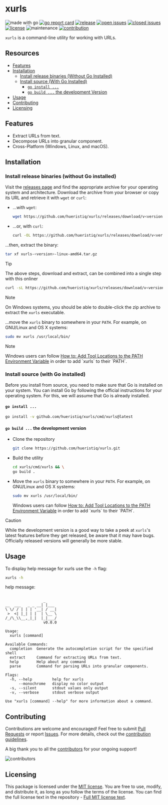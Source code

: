 # xurls

![made with go](https://img.shields.io/badge/made%20with-Go-1E90FF.svg) [![go report card](https://goreportcard.com/badge/github.com/hueristiq/xurls)](https://goreportcard.com/report/github.com/hueristiq/xurls) [![release](https://img.shields.io/github/release/hueristiq/xurls?style=flat&color=1E90FF)](https://github.com/hueristiq/xurls/releases) [![open issues](https://img.shields.io/github/issues-raw/hueristiq/xurls.svg?style=flat&color=1E90FF)](https://github.com/hueristiq/xurls/issues?q=is:issue+is:open) [![closed issues](https://img.shields.io/github/issues-closed-raw/hueristiq/xurls.svg?style=flat&color=1E90FF)](https://github.com/hueristiq/xurls/issues?q=is:issue+is:closed) [![license](https://img.shields.io/badge/license-MIT-gray.svg?color=1E90FF)](https://github.com/hueristiq/xurls/blob/master/LICENSE) ![maintenance](https://img.shields.io/badge/maintained%3F-yes-1E90FF.svg) [![contribution](https://img.shields.io/badge/contributions-welcome-1E90FF.svg)](https://github.com/hueristiq/xurls/blob/master/CONTRIBUTING.md)

`xurls` is a command-line utility for working with URLs.

## Resources

- [Features](#features)
- [Installation](#installation)
	- [Install release binaries (Without Go Installed)](#install-release-binaries-without-go-installed)
	- [Install source (With Go Installed)](#install-source-with-go-installed)
		- [`go install ...`](#go-install)
		- [`go build ...` the development Version](#go-build--the-development-version)
- [Usage](#usage)
- [Contributing](#contributing)
- [Licensing](#licensing)

## Features

- Extract URLs from text.
- Decompose URLs into granular component.
- Cross-Platform (Windows, Linux, and macOS).

## Installation

### Install release binaries (without Go installed)

Visit the [releases page](https://github.com/hueristiq/xurls/releases) and find the appropriate archive for your operating system and architecture. Download the archive from your browser or copy its URL and retrieve it with `wget` or `curl`:

- ...with `wget`:

	```bash
	wget https://github.com/hueristiq/xurls/releases/download/v<version>/xurls-<version>-linux-amd64.tar.gz
	```

- ...or, with `curl`:

	```bash
	curl -OL https://github.com/hueristiq/xurls/releases/download/v<version>/xurls-<version>-linux-amd64.tar.gz
	```

...then, extract the binary:

```bash
tar xf xurls-<version>-linux-amd64.tar.gz
```

> [!TIP]
> The above steps, download and extract, can be combined into a single step with this onliner
> 
> ```bash
> curl -sL https://github.com/hueristiq/xurls/releases/download/v<version>/xurls-<version>-linux-amd64.tar.gz | tar -xzv
> ```

> [!NOTE]
> On Windows systems, you should be able to double-click the zip archive to extract the `xurls` executable.

...move the `xurls` binary to somewhere in your `PATH`. For example, on GNU/Linux and OS X systems:

```bash
sudo mv xurls /usr/local/bin/
```

> [!NOTE]
> Windows users can follow [How to: Add Tool Locations to the PATH Environment Variable](https://msdn.microsoft.com/en-us/library/office/ee537574(v=office.14).aspx) in order to add `xurls` to their `PATH`.

### Install source (with Go installed)

Before you install from source, you need to make sure that Go is installed on your system. You can install Go by following the official instructions for your operating system. For this, we will assume that Go is already installed.

#### `go install ...`

```bash
go install -v github.com/hueristiq/xurls/cmd/xurls@latest
```

#### `go build ...` the development version

- Clone the repository

	```bash
	git clone https://github.com/hueristiq/xurls.git 
	```

- Build the utility

	```bash
	cd xurls/cmd/xurls && \
	go build .
	```

- Move the `xurls` binary to somewhere in your `PATH`. For example, on GNU/Linux and OS X systems:

	```bash
	sudo mv xurls /usr/local/bin/
	```

	Windows users can follow [How to: Add Tool Locations to the PATH Environment Variable](https://msdn.microsoft.com/en-us/library/office/ee537574(v=office.14).aspx) in order to add `xurls` to their `PATH`.


> [!CAUTION]
> While the development version is a good way to take a peek at `xurls`'s latest features before they get released, be aware that it may have bugs. Officially released versions will generally be more stable.

## Usage

To display help message for xurls use the `-h` flag:

```bash
xurls -h
```

help message:

```text

                 _
__  ___   _ _ __| |___
\ \/ / | | | '__| / __|
 >  <| |_| | |  | \__ \
/_/\_\\__,_|_|  |_|___/
                 v0.0.0

Usage:
  xurls [command]

Available Commands:
  completion  Generate the autocompletion script for the specified shell
  extract     Command for extracting URLs from text.
  help        Help about any command
  parse       Command for parsing URLs into granular components.

Flags:
  -h, --help         help for xurls
      --monochrome   display no color output
  -s, --silent       stdout values only output
  -v, --verbose      stdout verbose output

Use "xurls [command] --help" for more information about a command.

```

## Contributing

Contributions are welcome and encouraged! Feel free to submit [Pull Requests](https://github.com/hueristiq/xurls/pulls) or report [Issues](https://github.com/hueristiq/xurls/issues). For more details, check out the [contribution guidelines](https://github.com/hueristiq/xurls/blob/master/CONTRIBUTING.md).

A big thank you to all the [contributors](https://github.com/hueristiq/xurls/graphs/contributors) for your ongoing support!

![contributors](https://contrib.rocks/image?repo=hueristiq/xurls&max=500)

## Licensing

This package is licensed under the [MIT license](https://opensource.org/license/mit). You are free to use, modify, and distribute it, as long as you follow the terms of the license. You can find the full license text in the repository - [Full MIT license text](https://github.com/hueristiq/xurls/blob/master/LICENSE).